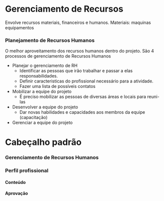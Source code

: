 # Gerenciamento de Recursos
Envolve recursos materiais, financeiros e humanos.
Materiais: maquinas equipamentos


### Planejamento de Recursos Humanos
O melhor aproveitamento dos recursos humanos dentro do projeto.
São 4 processos de gerenciamento de Recursos Humanos
- Planejar o gerenciamento de RH
	- Identificar as pessoas que irão trabalhar e passar a elas responsabilidades. 
	- Definir caracteristicas do profissional necessário para a atividade.
	- Fazer uma lista de possíveis contatos
- Mobilizar a equipe do projeto
	- É preciso mobilizar as pessoas de diversas áreas e locais para reuni-las
- Desenvolver a equipe do projeto
	- Dar novas habilidades e capacidades aos membros da equipe (capacitação)
- Gerenciar a equipe do projeto



# Cabeçalho padrão
### Gerenciamento de Recursos Humanos

### Perfil profissional
#### Conteúdo
#### Aprovação

<!--stackedit_data:
eyJoaXN0b3J5IjpbNzkzODk0MDIzLDczMDk5ODExNl19
-->